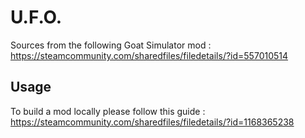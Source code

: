 # U.F.O.

Sources from the following Goat Simulator mod : https://steamcommunity.com/sharedfiles/filedetails/?id=557010514

## Usage

To build a mod locally please follow this guide : https://steamcommunity.com/sharedfiles/filedetails/?id=1168365238
